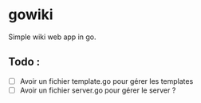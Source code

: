# gowiki

Simple wiki web app in go.

## Todo :
-[ ] Avoir un fichier template.go pour gérer les templates
-[ ] Avoir un fichier server.go pour gérer le server ?